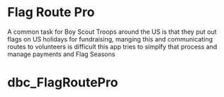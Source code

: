 # Flag Route Pro

A common task for Boy Scout Troops around the US is that they put out flags on US holidays for fundraising, manging this and communicating routes to volunteers is difficult this app tries to simplfy that process and manage payments and Flag Seasons
# dbc_FlagRoutePro
